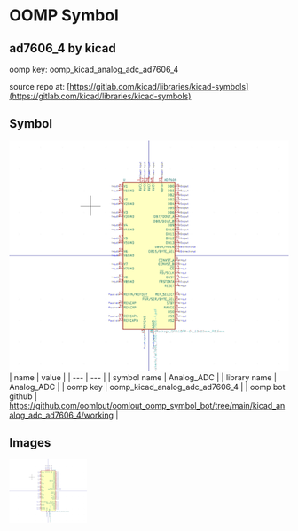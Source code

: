 # OOMP Symbol  
## ad7606_4  by kicad  
  
oomp key: oomp_kicad_analog_adc_ad7606_4  
  
source repo at: [https://gitlab.com/kicad/libraries/kicad-symbols](https://gitlab.com/kicad/libraries/kicad-symbols)  
## Symbol  
  
[![working.png](working_600.png)](working.png)  
| name | value | 
| --- | --- | 
| symbol name | Analog_ADC | 
| library name | Analog_ADC | 
| oomp key | oomp_kicad_analog_adc_ad7606_4 | 
| oomp bot github | https://github.com/oomlout/oomlout_oomp_symbol_bot/tree/main/kicad_analog_adc_ad7606_4/working | 
## Images  
  
[![working.png](working_140.png)](working.png)  
